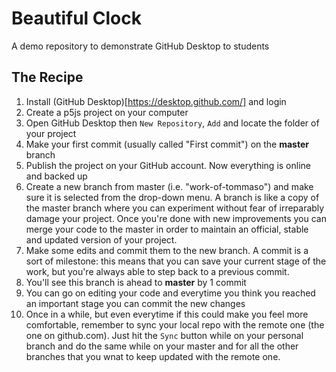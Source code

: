 # Beautiful Clock
A demo repository to demonstrate GitHub Desktop to students

## The Recipe
1. Install (GitHub Desktop)[https://desktop.github.com/] and login
2. Create a p5js project on your computer
3. Open GitHub Desktop then ```New Repository```, ```Add``` and locate the folder of your project
4. Make your first commit (usually called "First commit") on the **master** branch
5. Publish the project on your GitHub account. Now everything is online and backed up
6. Create a new branch from master (i.e. "work-of-tommaso") and make sure it is selected from the drop-down menu. A branch is like a copy of the master branch where you can experiment without fear of irreparably damage your project. Once you're done with new improvements you can merge your code to the master in order to maintain an official, stable and updated version of your project.
7. Make some edits and commit them to the new branch. A commit is a sort of milestone: this means that you can save your current stage of the work, but you're always able to step back to a previous commit.
8. You'll see this branch is ahead to **master** by 1 commit
9. You can go on editing your code and everytime you think you reached an important stage you can commit the new changes
10. Once in a while, but even everytime if this could make you feel more comfortable, remember to sync your local repo with the remote one (the one on github.com). Just hit the ```Sync``` button while on your personal branch and do the same while on your master and for all the other branches that you wnat to keep updated with the remote one.